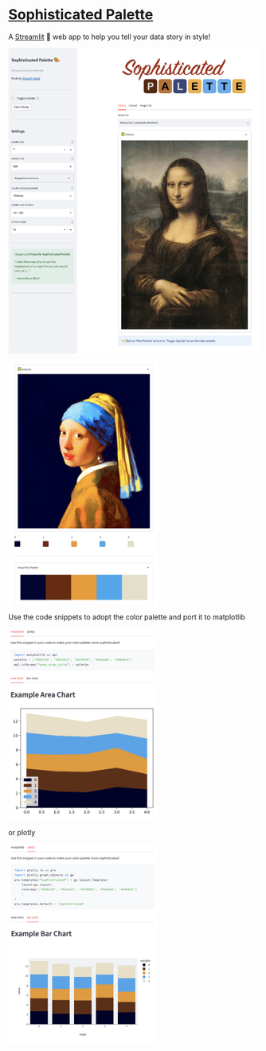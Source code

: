 # [Sophisticated Palette](https://syasini-sophisticated-palette-app-dkc725.streamlitapp.com/)

A [Streamlit](https://streamlit.io/) 🎈 web app to help you tell your data story in style!



[<img src="media/example_sophisticated_palette.png" >](https://syasini-sophisticated-palette-app-dkc725.streamlitapp.com/)



<img src="media/example_adopt.png" width="300">

Use the code snippets to adopt the color palette and port it to matplotlib

<img src="media/example_matplotlib.png" width="300">

or plotly

<img src="media/example_plotly.png" width="300">




